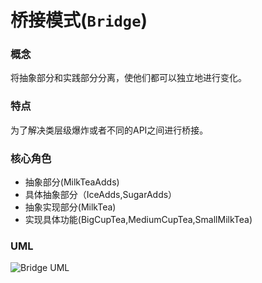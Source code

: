 # 桥接模式(`Bridge`)

### 概念
将抽象部分和实践部分分离，使他们都可以独立地进行变化。

### 特点
为了解决类层级爆炸或者不同的API之间进行桥接。

### 核心角色
* 抽象部分(MilkTeaAdds)
* 具体抽象部分（IceAdds,SugarAdds）
* 抽象实现部分(MilkTea)
* 实现具体功能(BigCupTea,MediumCupTea,SmallMilkTea)

### UML
![Bridge UML](https://upload-images.jianshu.io/upload_images/1893416-8e7e26e5cf2c39bf.png?imageMogr2/auto-orient/strip%7CimageView2/2/w/1240)
